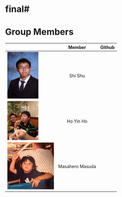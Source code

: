 # final#

# Group Members
|     | **Member** | **Github** |
|-----|:------------:|:------------:|
| <img src="pics/shi_shu.jpg" width="100" height="150" /> |Shi Shu |
| <img src="pics/hoyin_ho.jpg" width="100" height="125" /> |Ho Yin Ho |
| <img src="pics/masahero_masuda.jpg" width="150" height="150" /> |Masahero Masuda |

